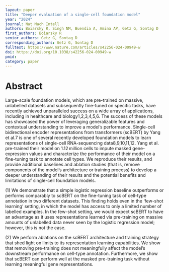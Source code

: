 ```yaml
---
layout: paper
title: "Deeper evaluation of a single-cell foundation model"
year: "2024"
journal: Nat Mach Intell
authors: Boiarsky R, Singh NM, Buendia A, Amina AP, Getz G, Sontag D
first_authors: Boiarsky R
senior_authors: Getz G, Sontag D
corresponding_authors: Getz G, Sontag D
fulltext: https://www.nature.com/articles/s42256-024-00949-w
doi: https://doi.org/10.1038/s42256-024-00949-w
pmid: 
category: paper
---
```


# Abstract

Large-scale foundation models, which are pre-trained on massive, unlabelled datasets and subsequently fine-tuned on specific tasks, have recently achieved unparalleled success on a wide array of applications, including in healthcare and biology1,2,3,4,5,6. The success of these models has showcased the power of leveraging generalizable features and contextual understanding to improve a model’s performance. Single-cell bidirectional encoder representations from transformers (scBERT) by Yang et al.7 is one of several recently developed foundation models to learn representations of single-cell RNA-sequencing data8,9,10,11,12. Yang et al. pre-trained their model on 1.12 million cells to impute masked gene-expression values and characterize the performance of their model on a fine-tuning task to annotate cell types. We reproduce their results, and provide additional baselines and ablation studies (that is, remove components of the model’s architecture or training process) to develop a deeper understanding of their results and the potential benefits and limitations of single-cell foundation models.

(1) We demonstrate that a simple logistic regression baseline outperforms or performs comparably to scBERT on the fine-tuning task of cell-type annotation in two different datasets. This finding holds even in the ‘few-shot learning’ setting, in which the model has access to only a limited number of labelled examples. In the few-shot setting, we would expect scBERT to have an advantage as it uses representations learned via pre-training on massive amounts of unlabelled data never seen by the logistic regression model; however, this is not the case.

(2) We perform ablations on the scBERT architecture and training strategy that shed light on limits to its representation learning capabilities. We show that removing pre-training does not meaningfully affect the model’s downstream performance on cell-type annotation. Furthermore, we show that scBERT can perform well at the masked pre-training task without learning meaningful gene representations.






